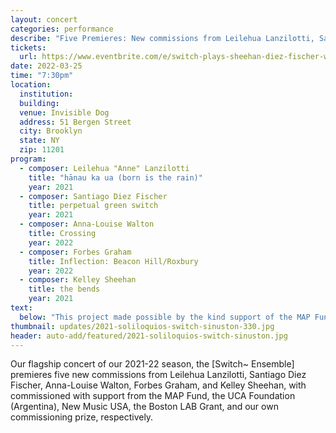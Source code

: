 ```yaml
---
layout: concert
categories: performance
describe: "Five Premieres: New commissions from Leilehua Lanzilotti, Santiago Diez Fischer, Anna-Louise Walton, Forbes Graham, and Kelley Sheehan"
tickets:
  url: https://www.eventbrite.com/e/switch-plays-sheehan-diez-fischer-walton-graham-lanzilotti-tickets-294971536807
date: 2022-03-25
time: "7:30pm"
location:
  institution:
  building:
  venue: Invisible Dog
  address: 51 Bergen Street
  city: Brooklyn
  state: NY
  zip: 11201
program:
  - composer: Leilehua "Anne" Lanzilotti
    title: "hānau ka ua (born is the rain)"
    year: 2021
  - composer: Santiago Diez Fischer
    title: perpetual green switch
    year: 2021
  - composer: Anna-Louise Walton
    title: Crossing
    year: 2022
  - composer: Forbes Graham
    title: Inflection: Beacon Hill/Roxbury
    year: 2022
  - composer: Kelley Sheehan
    title: the bends
    year: 2021
text:
  below: "This project made possible by the kind support of the MAP Fund, the UCA Foundation (Argentina), New Music USA, and a Boston LAB Grant."
thumbnail: updates/2021-soliloquios-switch-sinuston-330.jpg
header: auto-add/featured/2021-soliloquios-switch-sinuston.jpg
---
```


Our flagship concert of our 2021-22 season, the [Switch~ Ensemble] premieres five new commissions from Leilehua Lanzilotti, Santiago Diez Fischer, Anna-Louise Walton, Forbes Graham, and Kelley Sheehan, with commissioned with support from the MAP Fund, the UCA Foundation (Argentina), New Music USA, the Boston LAB Grant, and our own commissioning prize, respectively.
